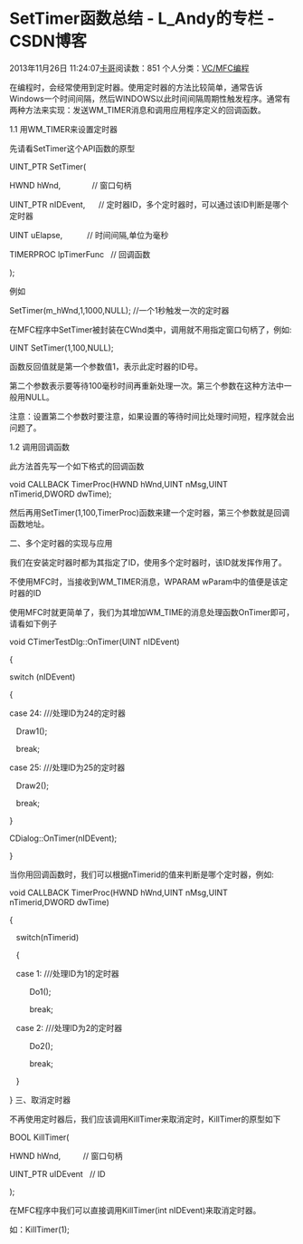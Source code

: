 # SetTimer函数总结 - L_Andy的专栏 - CSDN博客

2013年11月26日 11:24:07[卡哥](https://me.csdn.net/L_Andy)阅读数：851
个人分类：[VC/MFC编程](https://blog.csdn.net/L_Andy/article/category/1099539)



                
在编程时，会经常使用到定时器。使用定时器的方法比较简单，通常告诉Windows一个时间间隔，然后WINDOWS以此时间间隔周期性触发程序。通常有两种方法来实现：发送WM_TIMER消息和调用应用程序定义的回调函数。

1.1 用WM_TIMER来设置定时器

先请看SetTimer这个API函数的原型

UINT_PTR SetTimer(

HWND hWnd,              // 窗口句柄

UINT_PTR nIDEvent,      // 定时器ID，多个定时器时，可以通过该ID判断是哪个定时器

UINT uElapse,           // 时间间隔,单位为毫秒

TIMERPROC lpTimerFunc   // 回调函数

);

例如 

SetTimer(m_hWnd,1,1000,NULL); //一个1秒触发一次的定时器

在MFC程序中SetTimer被封装在CWnd类中，调用就不用指定窗口句柄了，例如:

UINT SetTimer(1,100,NULL);

函数反回值就是第一个参数值1，表示此定时器的ID号。

第二个参数表示要等待100毫秒时间再重新处理一次。第三个参数在这种方法中一般用NULL。

注意：设置第二个参数时要注意，如果设置的等待时间比处理时间短，程序就会出问题了。

1.2 调用回调函数

此方法首先写一个如下格式的回调函数

void CALLBACK TimerProc(HWND hWnd,UINT nMsg,UINT nTimerid,DWORD dwTime);

然后再用SetTimer(1,100,TimerProc)函数来建一个定时器，第三个参数就是回调函数地址。

二、多个定时器的实现与应用

我们在安装定时器时都为其指定了ID，使用多个定时器时，该ID就发挥作用了。

不使用MFC时，当接收到WM_TIMER消息，WPARAM wParam中的值便是该定时器的ID

使用MFC时就更简单了，我们为其增加WM_TIME的消息处理函数OnTimer即可，请看如下例子 

void CTimerTestDlg::OnTimer(UINT nIDEvent)

{

switch (nIDEvent)

{

case 24: ///处理ID为24的定时器

   Draw1();

   break;

case 25: ///处理ID为25的定时器

   Draw2();

   break;

}

CDialog::OnTimer(nIDEvent);

}

当你用回调函数时，我们可以根据nTimerid的值来判断是哪个定时器，例如:

void CALLBACK TimerProc(HWND hWnd,UINT nMsg,UINT nTimerid,DWORD dwTime)

{

   switch(nTimerid)

   {

   case 1: ///处理ID为1的定时器

         Do1();

         break;

   case 2: ///处理ID为2的定时器

         Do2();

         break;

   }

}
三、取消定时器

不再使用定时器后，我们应该调用KillTimer来取消定时，KillTimer的原型如下

BOOL KillTimer(

HWND hWnd,          // 窗口句柄

UINT_PTR uIDEvent   // ID

);

在MFC程序中我们可以直接调用KillTimer(int nIDEvent)来取消定时器。

如：KillTimer(1);
            


